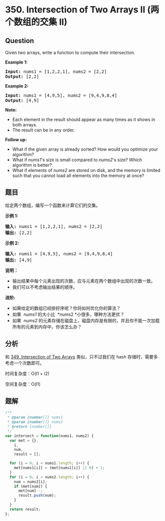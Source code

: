 # 350. Intersection of Two Arrays II (两个数组的交集 II)

## Question

Given two arrays, write a function to compute their intersection.

**Example 1:**

<pre><strong>Input: </strong>nums1 = <span id="example-input-1-1">[1,2,2,1]</span>, nums2 = <span id="example-input-1-2">[2,2]</span>
<strong>Output: </strong><span id="example-output-1">[2,2]</span>
</pre>

**Example 2:**

<pre><strong>Input: </strong>nums1 = <span id="example-input-2-1">[4,9,5]</span>, nums2 = <span id="example-input-2-2">[9,4,9,8,4]</span>
<strong>Output: </strong><span id="example-output-2">[4,9]</span></pre>

**Note:**

-   Each element in the result should appear as many times as it shows in both arrays.
-   The result can be in any order.

**Follow up:**

-   What if the given array is already sorted? How would you optimize your algorithm?
-   What if _nums1_'s size is small compared to _nums2_'s size? Which algorithm is better?
-   What if elements of _nums2_ are stored on disk, and the memory is limited such that you cannot load all elements into the memory at once?

## 题目

给定两个数组，编写一个函数来计算它们的交集。

**示例 1:**

<pre><strong>输入: </strong>nums1 = [1,2,2,1], nums2 = [2,2]
<strong>输出: </strong>[2,2]
</pre>

**示例 2:**

<pre><strong>输入: </strong>nums1 = [4,9,5], nums2 = [9,4,9,8,4]
<strong>输出: </strong>[4,9]</pre>

**说明：**

-   输出结果中每个元素出现的次数，应与元素在两个数组中出现的次数一致。
-   我们可以不考虑输出结果的顺序。

**进阶:**

-   如果给定的数组已经排好序呢？你将如何优化你的算法？
-   如果  *nums1* 的大小比  *nums2 *小很多，哪种方法更优？
-   如果  *nums2* 的元素存储在磁盘上，磁盘内存是有限的，并且你不能一次加载所有的元素到内存中，你该怎么办？

## 分析

和 [349. Intersection of Two Arrays](./349.%20Intersection%20of%20Two%20Arrays.md) 类似，只不过我们在 hash 存储时，需要多考虑一个次数即可。

时间复杂度：O(l1 + l2)

空间复杂度：O(l1)

## 题解

```javascript
/**
 * @param {number[]} nums1
 * @param {number[]} nums2
 * @return {number[]}
 */
var intersect = function(nums1, nums2) {
  var met = {},
    i,
    num,
    result = [];

  for (i = 0; i < nums1.length; i++) {
    met[nums1[i]] = (met[nums1[i]] || 0) + 1;
  }
  for (i = 0; i < nums2.length; i++) {
    num = nums2[i];
    if (met[num]) {
      met[num]--;
      result.push(num);
    }
  }
  return result;
};
```
